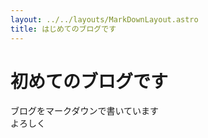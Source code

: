 ```yaml
---
layout: ../../layouts/MarkDownLayout.astro
title: はじめてのブログです
---
```


# 初めてのブログです

ブログをマークダウンで書いています  
よろしく